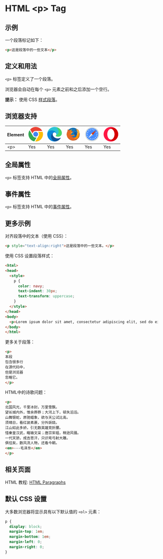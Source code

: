 HTML \<p> Tag
===

## 示例

一个段落标记如下：

```html idoc:preview
<p>这是段落中的一些文本</p>
```

## 定义和用法

`<p>` 标签定义了一个段落。

浏览器会自动在每个 `<p>` 元素之前和之后添加一个空行。

**提示：** 使用 CSS [样式段落](../tutorial/css.md)。

## 浏览器支持

| Element | ![chrome][1] | ![edge][2] | ![firefox][3] | ![safari][4] | ![opera][5] |
| ------- | --- | --- | --- | --- | --- |
| \<p>    | Yes | Yes | Yes | Yes | Yes |

## 全局属性

`<p>` 标签支持 HTML 中的[全局属性](../reference/standardattributes.md)。

## 事件属性

`<p>` 标签支持 HTML 中的[事件属性](../reference/eventattributes.md)。


## 更多示例

对齐段落中的文本（使用 CSS）：

```html idoc:preview
<p style="text-align:right">这是段落中的一些文本。</p>
```

使用 CSS 设置段落样式：

```html idoc:preview:iframe
<html>
<head>
  <style>
    p {
      color: navy;
      text-indent: 30px;
      text-transform: uppercase;
    }
  </style>
</head>
<body>
  <p>Lorem ipsum dolor sit amet, consectetur adipiscing elit, sed do eiusmod tempor incididunt ut labore et dolore magna aliqua. Ut enim ad minim veniam, quis nostrud exercitation ullamco laboris nisi ut aliquip ex ea commodo consequat. Duis aute irure dolor in reprehenderit in voluptate velit esse cillum dolore eu fugiat nulla pariatur. Excepteur sint occaecat cupidatat non proident, sunt in culpa qui officia deserunt mollit anim id est laborum.</p>
</body>
</html>
```

更多关于段落：

```html idoc:preview:iframe
<p>
本段
包含很多行
在源代码中，
但是浏览器
忽略它。
</p>
```
<!--rehype:style=height: 30px;-->

HTML中的诗歌问题：

```html idoc:preview:iframe
<p>
北国风光，千里冰封，万里雪飘。
望长城内外，惟余莽莽；大河上下，顿失滔滔。
山舞银蛇，原驰蜡象，欲与天公试比高。
须晴日，看红装素裹，分外妖娆。
江山如此多娇，引无数英雄竞折腰。
惜秦皇汉武，略输文采；唐宗宋祖，稍逊风骚。
一代天骄，成吉思汗，只识弯弓射大雕。
俱往矣，数风流人物，还看今朝。
<em>---毛泽东</em>
</p>
```
<!--rehype:style=height: 130px;-->

## 相关页面

HTML 教程: [HTML Paragraphs](../tutorial/paragraphs.md)

## 默认 CSS 设置

大多数浏览器将显示具有以下默认值的 `<ol>` 元素：

```css
p {
  display: block;
  margin-top: 1em;
  margin-bottom: 1em;
  margin-left: 0;
  margin-right: 0;
}
```

[1]: ../assets/chrome.svg
[2]: ../assets/edge.svg
[3]: ../assets/firefox.svg
[4]: ../assets/safari.svg
[5]: ../assets/opera.svg